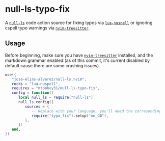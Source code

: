 # null-ls-typo-fix

A [`null-ls`](https://github.com/jose-elias-alvarez/null-ls.nvim) code action source for fixing typos via [`lua-nuspell`](https://github.com/f3fora/lua-nuspell) or ignoring cspell typo warnings via [`nvim-treesitter`](https://github.com/nvim-treesitter/nvim-treesitter).

## Usage

Before beginning, make sure you have [`nvim-treesitter`](https://github.com/nvim-treesitter/nvim-treesitter) installed, and the markdown grammar enabled (as of this commit, it's current disabled by default cause there are some crashing issues).

```lua
use({
   "jose-elias-alvarez/null-ls.nvim",
   rocks = "lua-nuspell",
   requires = "mtoohey31/null-ls-typo-fix",
   config = function()
      local null_ls = require("null-ls")
      null_ls.config({
         sources = {
            -- Replace with your language, you'll need the corresonding dictionary installed
            require("typo_fix").setup("en_GB"),
         },
      })
   end,
})
```
